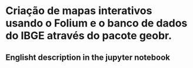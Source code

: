 # Criação de mapas interativos usando o Folium e o banco de dados do IBGE através do pacote geobr.

## Englisht description in the jupyter notebook
